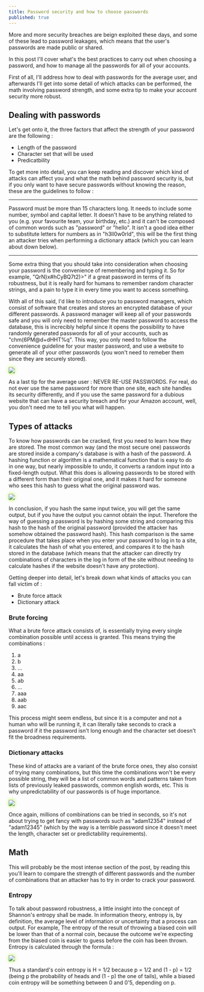 ```yaml
---
title: Password security and how to choose passwords
published: true
---
```


More and more security breaches are beign exploited these days, and some of these lead to password leakages, which means that the user's passwords are made public or shared.

In this post I'll cover what's the best practices to carry out when choosing a password, and how to manage all the passwords for all of your accounts.

First of all, I'll address how to deal with passwords for the average user, and afterwards I'll get into some detail of which attacks can be performed, the math involving password strength, and some extra tip to make your account security more robust.

## Dealing with passwords

Let's get onto it, the three factors that affect the strength of your password are the following :

<ul>
  <li>Length of the password</li>
  <li>Character set that will be used</li>
  <li>Predicatbility</li>
</ul>

To get more into detail, you can keep reading and discover which kind of attacks can affect you and what the math behind password security is, but if you only want to have secure passwords without knowing the reason, these are the guidelines to follow :

* * *
Password must be more than 15 characters long.
It needs to include some number, symbol and capital letter.
It doesn't have to be anything related to you (e.g. your favourite team, your birthday, etc.) and it can't be composed of common words such as "password" or "hello".
It isn't a good idea either to substitute letters for numbers as in "h3ll0w0rld", this will be the first thing an attacker tries when performing a dictionary attack (which you can learn about down below).
* * *

Some extra thing that you should take into consideration when choosing your password is the convenience of remembering and typing it. So for example, "QrN}x#hCyBQ7t2)>" if a great password in terms of its robustness, but it is really hard for humans to remember random character strings, and a pain to type it in every time you want to access something.

With all of this said, I'd like to introduce you to password managers, which consist of software that creates and stores an encrypted database of your different passwords. A password manager will keep all of your passwords safe and you will only need to remember the master password to access the database, this is increcibly helpful since it opens the possibility to have randomly generated passwords for all of your accounts, such as "chm(6PM@d+dHHT%q". This way, you only need to follow the convenience guideline for your master password, and use a website to generate all of your other passwords (you won't need to remeber them since they are securely stored).

<img src="https://s3.amazonaws.com/neowin/news/images/uploaded/2017/06/1497027603_keepass_screenshot_2017.jpg" class="border" />

As a last tip for the average user : NEVER RE-USE PASSWORDS. For real, do not ever use the same password for more than one site, each site handles its security differently, and if you use the same password for a dubious website that can have a security breach and for your Amazon account, well, you don't need me to tell you what will happen.

## Types of attacks

To know how passwords can be cracked, first you need to learn how they are stored. The most common way (and the most secure one) passwords are stored inside a company's database is with a hash of the password.
A hashing function or algorithm is a mathematical function that is easy to do in one way, but nearly impossible to undo, it converts a random input into a fixed-length output. What this does is allowing passwords to be stored with a different form than their original one, and it makes it hard for someone who sees this hash to guess what the original password was.

<img src="https://github.com/peixetlift/peixetlift.github.io/blob/master/assets/2021-09-18%2010_15_24-hashing%20function%20-%20Google%20Search%20%E2%80%94%20Mozilla%20Firefox.png" class="border" />

In conclusion, if you hash the same input twice, you will get the same output, but if you have the output you cannot obtain the input. Therefore the way of guessing a password is by hashing some string and comparing this hash to the hash of the original password (provided the attacker has somehow obtained the password hash). This hash comparison is the same procedure that takes place when you enter your password to log in to a site, it calculates the hash of what you entered, and compares it to the hash stored in the database (which means that the attacker can directly try combinations of characters in the log in form of the site without needing to calculate hashes if the website doesn't have any protection).

Getting deeper into detail, let's break down what kinds of attacks you can fall victim of :

<ul>
  <li>Brute force attack</li>
  <li>Dictionary attack</li>
</ul>

### Brute forcing

What a brute force attack consists of, is essentially trying every single combination possible until access is granted. This means trying the combinations :

<ol>
  <li>a</li>
  <li>b</li>
  <li>...</li>
  <li>aa</li>
  <li>ab</li>
  <li>...</li>
  <li>aaa</li>
  <li>aab</li>
  <li>aac</li>
</ol>

This process might seem endless, but since it is a computer and not a human who will be running it, it can literally take seconds to crack a password if it the password isn't long enough and the character set doesn't fit the broadness requirements.

### Dictionary attacks

These kind of attacks are a variant of the brute force ones, they also consist of trying many combinations, but this time the combinations won't be every possible string, they will be a list of common words and patterns taken from lists of previously leaked passwords, common english words, etc. This is why unpredictability of our passwords is of huge importance.

<img src="https://cdn.arstechnica.net/wp-content/uploads/2013/03/IMG_1667.jpg" class="border" />

Once again, millions of combinations can be tried in seconds, so it's not about trying to get fancy with passwords such as "adam12354" instead of "adam12345" (which by the way is a terrible password since it doesn't meet the length, character set or predictability requirements).

## Math

This will probably be the most intense section of the post, by reading this you'll learn to compare the strength of different passwords and the number of combinations that an attacker has to try in order to crack your password.

### Entropy

To talk about password robustness, a little insight into the concept of Shannon's entropy shall be made.
In information theory, entropy is, by definition, the average level of information or uncertainty that a process can output. For example, The entropy of the result of throwing a biased coin will be lower than that of a normal coin, because the outcome we're expecting from the biased coin is easier to guess before the coin has been thrown.
Entropy is calculated through the formula :

<img src="https://www.researchgate.net/profile/Jodi-Kearns/publication/34995295/figure/fig16/AS:669479310729234@1536627714604/Shannons-original-Entropy-equation.png" class="border" />

Thus a standard's coin entropy is H = 1/2 because p = 1/2 and (1 - p) = 1/2 (being p the probability of heads and (1 - p) the one of tails), while a biased coin entropy will be something between 0 and 0'5, depending on p.

<style>
  .border {   
  border-width: 0px;
  border-color: #7FFF00;
  border-style: groove;
  box-shadow: 0px 0px 8px #ADFF2F} 
 .green {
 text-shadow : 0px 0px 4px #ADFF2F }
 .pink {
 text-shadow : 0px 0px 4px #ff6699 }
</style>
